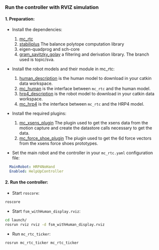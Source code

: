 ### Run the controller with RVIZ simulation

####  1. Preparation:

  * Install the dependencies:
       1. [mc_rtc](https://jrl-umi3218.github.io/mc_rtc/tutorials/introduction/installation-guide.html)
       2. [stabiliplus](https://gite.lirmm.fr/mc-controllers/stabiliplus) The balance polytope computation library
       3. eigen-quadprog and sch-core
       4. [gram_savitzky_golay](https://github.com/arntanguy/gram_savitzky_golay) a filtering and derivation library. The branch used is topic/sva.

  * Install the robot models and their module in mc_rtc:
       1. [human_description](https://gite.lirmm.fr/hlefevre/human_description) is the human model to download in your catkin data workspace.
       2. [mc_human](https://gite.lirmm.fr/hlefevre/mc_human) is the interface between `mc_rtc` and the human model.
       1. [hrp4_description](https://gite.lirmm.fr/hlefevre/hrp4) is the robot model to download in your catkin data workspace.
       4. [mc_hrp4](https://gite.lirmm.fr/mc-hrp4/mc-hrp4) is the interface between `mc_rtc` and the HRP4 model.

  * Install the required plugins:
       1. [mc_xsens_plugin]() The plugin used to get the xsens data from the motion capture and create the datastore calls necessary to get the data.
       2. [mc_force_shoe_plugin](https://github.com/Hugo-L3174/mc_force_shoe_plugin) The plugin used to get the 6d force vectors from the xsens force shoes prototypes.

  * Set the main robot and the controller in your `mc_rtc.yaml` configuration file:
```yaml
  MainRobot: HRP4NoHand
  Enabled: HelpUpController
```



####  2. Run the controller:

  * Start `roscore`:
```sh
roscore
```

  * Start `fsm_withHuman_display.rviz`:
```sh
cd launch/
rosrun rviz rviz -d fsm_withHuman_display.rviz
```

  * Run `mc_rtc_ticker`:
```sh
rosrun mc_rtc_ticker mc_rtc_ticker
```
